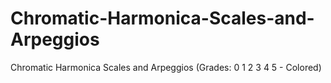 # Chromatic-Harmonica-Scales-and-Arpeggios
Chromatic Harmonica Scales and Arpeggios (Grades: 0 1 2 3 4 5 - Colored)
